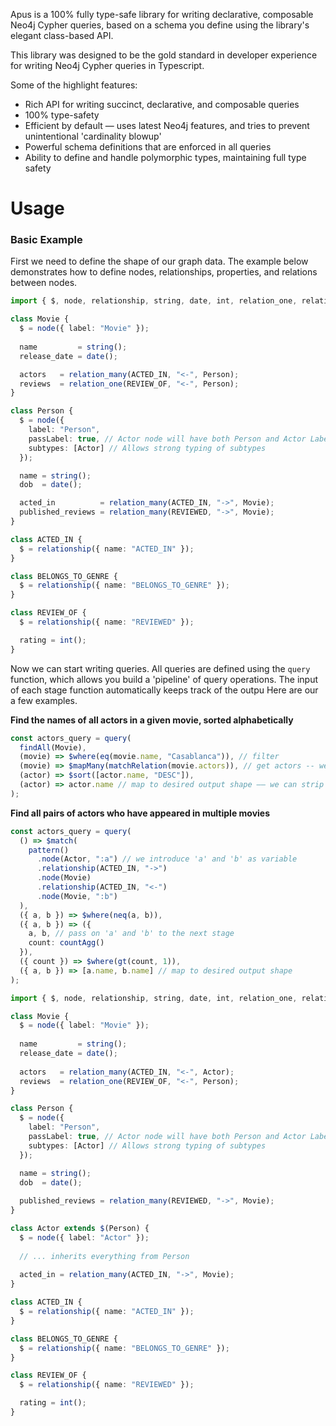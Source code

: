 
Apus is a 100% fully type-safe library for writing declarative, composable Neo4j Cypher queries, based on a schema you define using the library's elegant class-based API.

This library was designed to be the gold standard in developer experience for writing Neo4j Cypher queries in Typescript.

Some of the highlight features:
- Rich API for writing succinct, declarative, and composable queries
- 100% type-safety
- Efficient by default — uses latest Neo4j features, and tries to prevent unintentional 'cardinality blowup'
- Powerful schema definitions that are enforced in all queries
- Ability to define and handle polymorphic types, maintaining full type safety

# Usage

### Basic Example 

First we need to define the shape of our graph data. The example below demonstrates how to define nodes, relationships, properties, and relations between nodes.

```ts
import { $, node, relationship, string, date, int, relation_one, relation_many } from "apus/schema";

class Movie {
  $ = node({ label: "Movie" });
  
  name         = string();
  release_date = date();

  actors   = relation_many(ACTED_IN, "<-", Person);
  reviews  = relation_one(REVIEW_OF, "<-", Person);
}

class Person {
  $ = node({ 
    label: "Person",
    passLabel: true, // Actor node will have both Person and Actor Labels
    subtypes: [Actor] // Allows strong typing of subtypes
  });

  name = string();
  dob  = date();

  acted_in          = relation_many(ACTED_IN, "->", Movie);
  published_reviews = relation_many(REVIEWED, "->", Movie);
}

class ACTED_IN {
  $ = relationship({ name: "ACTED_IN" });
}

class BELONGS_TO_GENRE {
  $ = relationship({ name: "BELONGS_TO_GENRE" });
}

class REVIEW_OF {
  $ = relationship({ name: "REVIEWED" });

  rating = int();
}

```

Now we can start writing queries. All queries are defined using the `query` function, which allows you build a 'pipeline' of query operations. The input of each stage  function automatically keeps track of the outpu  Here are our a few examples.

**Find the names of all actors in a given movie, sorted alphabetically**

```ts
const actors_query = query(
  findAll(Movie),
  (movie) => $where(eq(movie.name, "Casablanca")), // filter
  (movie) => $mapMany(matchRelation(movie.actors)), // get actors -- we use $mapMany to signal that each input row can produce multiple output rows 
  (actor) => $sort([actor.name, "DESC"]),
  (actor) => actor.name // map to desired output shape —— we can strip away properties we don't need
); 
```

**Find all pairs of actors who have appeared in multiple movies**

```ts
const actors_query = query(
  () => $match(
    pattern()
      .node(Actor, ":a") // we introduce 'a' and 'b' as variable
      .relationship(ACTED_IN, "->")
      .node(Movie)
      .relationship(ACTED_IN, "<-")
      .node(Movie, ":b")
  ),
  ({ a, b }) => $where(neq(a, b)),
  ({ a, b }) => ({
    a, b, // pass on 'a' and 'b' to the next stage
    count: countAgg()
  }),
  ({ count }) => $where(gt(count, 1)),
  ({ a, b }) => [a.name, b.name] // map to desired output shape
); 
```

```ts
import { $, node, relationship, string, date, int, relation_one, relation_many } from "apus/schema";

class Movie {
  $ = node({ label: "Movie" });
  
  name         = string();
  release_date = date();  
  
  actors   = relation_many(ACTED_IN, "<-", Actor);
  reviews  = relation_one(REVIEW_OF, "<-", Person);
}

class Person {
  $ = node({ 
    label: "Person",
    passLabel: true, // Actor node will have both Person and Actor Labels
    subtypes: [Actor] // Allows strong typing of subtypes
  });

  name = string();
  dob  = date();
  
  published_reviews = relation_many(REVIEWED, "->", Movie);
}

class Actor extends $(Person) {
  $ = node({ label: "Actor" });
  
  // ... inherits everything from Person
  
  acted_in = relation_many(ACTED_IN, "->", Movie);
}

class ACTED_IN {
  $ = relationship({ name: "ACTED_IN" });
}

class BELONGS_TO_GENRE {
  $ = relationship({ name: "BELONGS_TO_GENRE" });
}

class REVIEW_OF {
  $ = relationship({ name: "REVIEWED" });

  rating = int();
}

```
